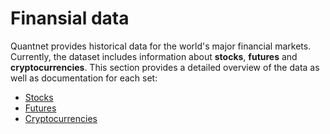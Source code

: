 # Finansial data
Quantnet provides historical data for the world's major financial markets. Currently, the dataset includes information about **stocks**, **futures** and **cryptocurrencies**. This section provides a detailed overview of the data as well as documentation for each set:

- [Stocks](https://quantnet.ai/documentation/en/user_guide/data_stocks.html)
- [Futures](https://quantnet.ai/documentation/en/user_guide/data_futures.html)
- [Cryptocurrencies](https://quantnet.ai/documentation/en/user_guide/data_crypto.html)

